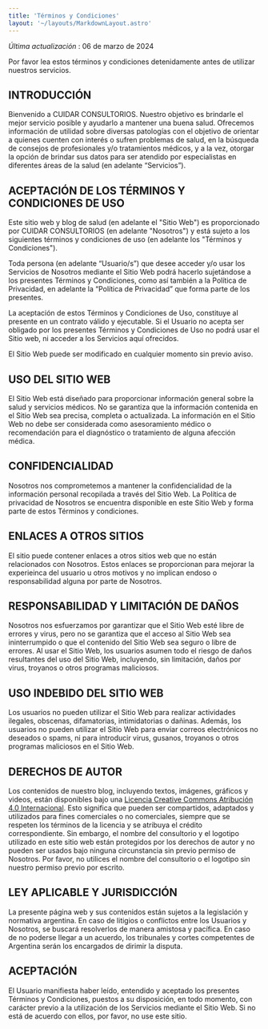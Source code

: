 ```yaml
---
title: 'Términos y Condiciones'
layout: '~/layouts/MarkdownLayout.astro'
---
```


_Última actualización_ : 06 de marzo de 2024

Por favor lea estos términos y  condiciones detenidamente antes de utilizar nuestros servicios.

## INTRODUCCIÓN

Bienvenido a CUIDAR CONSULTORIOS. Nuestro objetivo es brindarle el mejor servicio posible y ayudarlo a mantener una buena salud.
Ofrecemos información de utilidad sobre diversas patologías con el objetivo de orientar a quienes cuenten con interés o sufren problemas de salud, en la búsqueda de consejos de profesionales y/o tratamientos médicos, y a la vez, otorgar la opción de brindar sus datos para ser atendido por especialistas en diferentes áreas de la salud (en adelante “Servicios”).

## ACEPTACIÓN DE LOS TÉRMINOS Y CONDICIONES DE USO

Este sitio web y blog de salud (en adelante el "Sitio Web") es proporcionado por CUIDAR CONSULTORIOS (en adelante "Nosotros") y está sujeto a los siguientes términos y condiciones de uso (en adelante los "Términos y Condiciones"). 

Toda persona (en adelante “Usuario/s”) que desee acceder y/o usar los Servicios de Nosotros mediante el Sitio Web podrá hacerlo sujetándose a los presentes Términos y Condiciones, como así también a la Política de Privacidad, en adelante la “Política de Privacidad” que forma parte de los presentes.

La aceptación de estos Términos y Condiciones de Uso, constituye al presente en un contrato válido y ejecutable. Si el Usuario no acepta ser obligado por los presentes Términos y Condiciones de Uso no podrá́ usar el Sitio web, ni acceder a los Servicios aquí ofrecidos.

El Sitio Web puede ser modificado en cualquier momento sin previo aviso.

## USO DEL SITIO WEB
El Sitio Web está diseñado para proporcionar información general sobre la salud y servicios médicos. No se garantiza que la información contenida en el Sitio Web sea precisa, completa o actualizada. La información en el Sitio Web no debe ser considerada como asesoramiento médico o recomendación para el diagnóstico o tratamiento de alguna afección médica.

## CONFIDENCIALIDAD

Nosotros nos comprometemos a mantener la confidencialidad de la información personal recopilada a través del Sitio Web. La Política de privacidad de Nosotros se encuentra disponible en este Sitio Web y forma parte de estos Términos y condiciones.

## ENLACES A OTROS SITIOS

El sitio puede contener enlaces a otros sitios web que no están relacionados con Nosotros. Estos enlaces se proporcionan para mejorar la experieinca del usuario u otros motivos y no implican endoso o responsabilidad alguna por parte de Nosotros.

## RESPONSABILIDAD Y LIMITACIÓN DE DAÑOS 

Nosotros nos esfuerzamos por garantizar que el Sitio Web esté libre de errores y virus, pero no se garantiza que el acceso al Sitio Web sea ininterrumpido o que el contenido del Sitio Web sea seguro o libre de errores. Al usar el Sitio Web, los usuarios asumen todo el riesgo de daños resultantes del uso del Sitio Web, incluyendo, sin limitación, daños por virus, troyanos o otros programas maliciosos. 

## USO INDEBIDO DEL SITIO WEB

Los usuarios no pueden utilizar el Sitio Web para realizar actividades ilegales, obscenas, difamatorias, intimidatorias o dañinas. Además, los usuarios no pueden utilizar el Sitio Web para enviar correos electrónicos no deseados o spams, ni para introducir virus, gusanos, troyanos o otros programas maliciosos en el Sitio Web.

## DERECHOS DE AUTOR

Los contenidos de nuestro blog, incluyendo textos, imágenes, gráficos y videos, están disponibles bajo una
<a href="https://creativecommons.org/licenses/by/4.0/" target="no_blank">Licencia Creative Commons Atribución 4.0 Internacional</a>.
Esto significa que pueden ser compartidos, adaptados y utilizados para fines comerciales o no comerciales, siempre que se respeten los términos de la licencia y se atribuya el crédito correspondiente. Sin embargo, el nombre del consultorio y el logotipo utilizado en este sitio web están protegidos por los derechos de autor y no pueden ser usados bajo ninguna circunstancia sin previo permiso de Nosotros.
Por favor, no utilices el nombre del consultorio o el logotipo sin nuestro permiso previo por escrito.

## LEY APLICABLE Y JURISDICCIÓN

La presente página web y sus contenidos están sujetos a la legislación y normativa argentina. En caso de litigios o conflictos entre los Usuarios y Nosotros, se buscará resolverlos de manera amistosa y pacífica. En caso de no poderse llegar a un acuerdo, los tribunales y cortes competentes de Argentina serán los encargados de dirimir la disputa.

## ACEPTACIÓN

El Usuario manifiesta haber leído, entendido y aceptado los presentes Términos y Condiciones, puestos a su disposición, en todo momento, con carácter previo a la utilización de los Servicios mediante el Sitio Web.
Si no está de acuerdo con ellos, por favor, no use este sitio.
